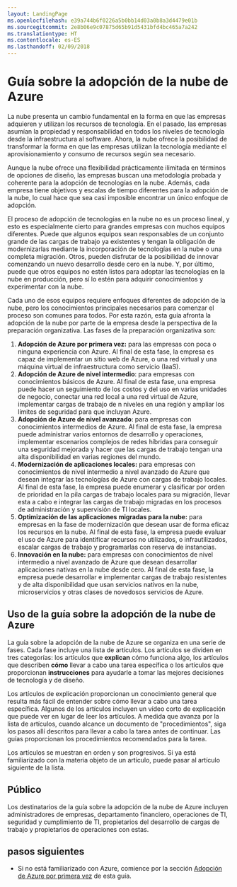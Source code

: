 ```yaml
---
layout: LandingPage
ms.openlocfilehash: e39a744b6f0226a5b0bb14d03a0b8a3d4479e01b
ms.sourcegitcommit: 2e8b06e9c07875d65b91d5431bfd4bc465a7a242
ms.translationtype: HT
ms.contentlocale: es-ES
ms.lasthandoff: 02/09/2018
---
```

# <a name="azure-cloud-adoption-guide"></a>Guía sobre la adopción de la nube de Azure

La nube presenta un cambio fundamental en la forma en que las empresas adquieren y utilizan los recursos de tecnología. En el pasado, las empresas asumían la propiedad y responsabilidad en todos los niveles de tecnología desde la infraestructura al software. Ahora, la nube ofrece la posibilidad de transformar la forma en que las empresas utilizan la tecnología mediante el aprovisionamiento y consumo de recursos según sea necesario.

Aunque la nube ofrece una flexibilidad prácticamente ilimitada en términos de opciones de diseño, las empresas buscan una metodología probada y coherente para la adopción de tecnologías en la nube. Además, cada empresa tiene objetivos y escalas de tiempo diferentes para la adopción de la nube, lo cual hace que sea casi imposible encontrar un único enfoque de adopción.

El proceso de adopción de tecnologías en la nube no es un proceso lineal, y esto es especialmente cierto para grandes empresas con muchos equipos diferentes. Puede que algunos equipos sean responsables de un conjunto grande de las cargas de trabajo ya existentes y tengan la obligación de modernizarlas mediante la incorporación de tecnologías en la nube o una completa migración. Otros, pueden disfrutar de la posibilidad de innovar comenzando un nuevo desarrollo desde cero en la nube. Y, por último, puede que otros equipos no estén listos para adoptar las tecnologías en la nube en producción, pero sí lo estén para adquirir conocimientos y experimentar con la nube.

Cada uno de esos equipos requiere enfoques diferentes de adopción de la nube, pero los conocimientos principales necesarios para comenzar el proceso son comunes para todos. Por esta razón, esta guía afronta la adopción de la nube por parte de la empresa desde la perspectiva de la preparación organizativa. Las fases de la preparación organizativa son:

1. **Adopción de Azure por primera vez:** para las empresas con poca o ninguna experiencia con Azure. Al final de esta fase, la empresa es capaz de implementar un sitio web de Azure, o una red virtual y una máquina virtual de infraestructura como servicio (IaaS).  
2. **Adopción de Azure de nivel intermedio**: para empresas con conocimientos básicos de Azure. Al final de esta fase, una empresa puede hacer un seguimiento de los costos y del uso en varias unidades de negocio, conectar una red local a una red virtual de Azure, implementar cargas de trabajo de n niveles en una región y ampliar los límites de seguridad para que incluyan Azure.
3. **Adopción de Azure de nivel avanzado**: para empresas con conocimientos intermedios de Azure. Al final de esta fase, la empresa puede administrar varios entornos de desarrollo y operaciones, implementar escenarios complejos de redes híbridas para conseguir una seguridad mejorada y hacer que las cargas de trabajo tengan una alta disponibilidad en varias regiones del mundo. 
4. **Modernización de aplicaciones locales:** para empresas con conocimientos de nivel intermedio a nivel avanzado de Azure que desean integrar las tecnologías de Azure con cargas de trabajo locales. Al final de esta fase, la empresa puede enumerar y clasificar por orden de prioridad en la pila cargas de trabajo locales para su migración, llevar esta a cabo e integrar las cargas de trabajo migradas en los procesos de administración y supervisión de TI locales.
5. **Optimización de las aplicaciones migradas para la nube:** para empresas en la fase de modernización que desean usar de forma eficaz los recursos en la nube. Al final de esta fase, la empresa puede evaluar el uso de Azure para identificar recursos no utilizados, o infrautilizados, escalar cargas de trabajo y programarlas con reserva de instancias.
6. **Innovación en la nube:** para empresas con conocimientos de nivel intermedio a nivel avanzado de Azure que desean desarrollar aplicaciones nativas en la nube desde cero. Al final de esta fase, la empresa puede desarrollar e implementar cargas de trabajo resistentes y de alta disponibilidad que usan servicios nativos en la nube, microservicios y otras clases de novedosos servicios de Azure.

## <a name="how-to-use-the-azure-cloud-adoption-guide"></a>Uso de la guía sobre la adopción de la nube de Azure

La guía sobre la adopción de la nube de Azure se organiza en una serie de fases. Cada fase incluye una lista de artículos. Los artículos se dividen en tres categorías: los artículos que **explican** cómo funciona algo, los artículos que describen **cómo** llevar a cabo una tarea específica o los artículos que proporcionan **instrucciones** para ayudarle a tomar las mejores decisiones de tecnología y de diseño. 

Los artículos de explicación proporcionan un conocimiento general que resulta más fácil de entender sobre cómo llevar a cabo una tarea específica. Algunos de los artículos incluyen un vídeo corto de explicación que puede ver en lugar de leer los artículos. A medida que avanza por la lista de artículos, cuando alcance un documento de "procedimientos", siga los pasos allí descritos para llevar a cabo la tarea antes de continuar. Las guías proporcionan los procedimientos recomendados para la tarea. 

Los artículos se muestran en orden y son progresivos. Si ya está familiarizado con la materia objeto de un artículo, puede pasar al artículo siguiente de la lista. 

## <a name="audience"></a>Público

Los destinatarios de la guía sobre la adopción de la nube de Azure incluyen administradores de empresas, departamento financiero, operaciones de TI, seguridad y cumplimiento de TI, propietarios del desarrollo de cargas de trabajo y propietarios de operaciones con estas.

## <a name="next-steps"></a>pasos siguientes

* Si no está familiarizado con Azure, comience por la sección [Adopción de Azure por primera vez](adoption-intro/overview.md) de esta guía.